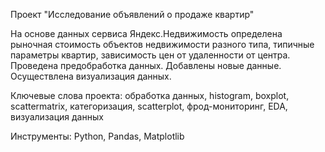 Проект "Исследование объявлений о продаже квартир"

На основе данных сервиса Яндекс.Недвижимость определена рыночная стоимость объектов недвижимости разного типа, типичные параметры квартир, зависимость цен от удаленности от центра. Проведена предобработка данных. Добавлены новые данные. Осуществлена визуализация данных.

Ключевые слова проекта: обработка данных, histogram, boxplot, scattermatrix, категоризация, scatterplot, фрод-мониторинг, EDA, визуализация данных

Инструменты: Python, Pandas, Matplotlib
